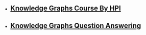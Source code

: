 - ## [Knowledge Graphs Course By HPI](knowledge_graphs_course/knowledge_graphs.md)
- ## [Knowledge Graphs Question Answering]()
